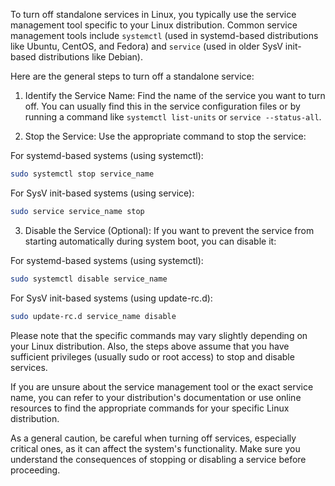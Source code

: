 To turn off standalone services in Linux, you typically use the service management tool specific to your Linux distribution. Common service management tools include `systemctl` (used in systemd-based distributions like Ubuntu, CentOS, and Fedora) and `service` (used in older SysV init-based distributions like Debian).

Here are the general steps to turn off a standalone service:

1. Identify the Service Name:
Find the name of the service you want to turn off. You can usually find this in the service configuration files or by running a command like `systemctl list-units` or `service --status-all`.

2. Stop the Service:
Use the appropriate command to stop the service:

For systemd-based systems (using systemctl):
```bash
sudo systemctl stop service_name
```

For SysV init-based systems (using service):
```bash
sudo service service_name stop
```

3. Disable the Service (Optional):
If you want to prevent the service from starting automatically during system boot, you can disable it:

For systemd-based systems (using systemctl):
```bash
sudo systemctl disable service_name
```

For SysV init-based systems (using update-rc.d):
```bash
sudo update-rc.d service_name disable
```

Please note that the specific commands may vary slightly depending on your Linux distribution. Also, the steps above assume that you have sufficient privileges (usually sudo or root access) to stop and disable services.

If you are unsure about the service management tool or the exact service name, you can refer to your distribution's documentation or use online resources to find the appropriate commands for your specific Linux distribution.

As a general caution, be careful when turning off services, especially critical ones, as it can affect the system's functionality. Make sure you understand the consequences of stopping or disabling a service before proceeding.
